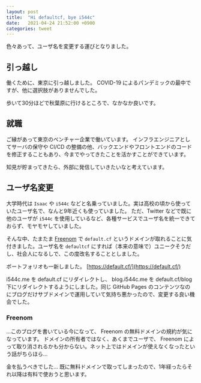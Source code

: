 ```yaml
---
layout: post
title:  "Hi defaultcf, bye i544c"
date:   2021-04-24 21:52:00 +0900
categories: tweet
---
```


色々あって、ユーザ名を変更する運びとなりました。


## 引っ越し

働くために、東京に引っ越しました。
COVID-19 によるパンデミックの最中ですが、他に選択肢がありませんでした。

歩いて30分ほどで秋葉原に行けるところで、なかなか良いです。


## 就職

ご縁があって東京のベンチャー企業で働いています。
インフラエンジニアとしてサーバの保守や CI/CD の整備の他、バックエンドやフロントエンドのコードを修正することもあり、今までやってきたことを活かすことができています。

知見が貯まってきたら、外部に発信していきたいなと考えています。


## ユーザ名変更

大学時代は `Isaac` や `i544c` などと名乗っていました。実は高校の頃から使っていたユーザ名で、なんと9年近くも使っていました。
ただ、Twitter などで既に他のユーザが `i544c` を使用しているなど、各種サービスでユーザ名を統一できておらず、モヤモヤしていました。

そんな中、たまたま [Freenom](https://freenom.com/) で `default.cf` というドメインが取れることに気付きました。ユーザ名を `defaultcf` にすれば（本来の意味で）ユニークそうだし、社会人になるしで、この度改名することとしました。

ポートフォリオも一新しました。 [https://default.cf/](https://default.cf/)

i544c.me を default.cf にリダイレクトし、 blog.i544c.me を default.cf/blog 下にリダイレクトするようにしました。同じ GitHub Pages のコンテンツなのにブログだけサブドメインで運用していて気持ち悪かったので、変更する良い機会でした。

### Freenom

...このブログを書いている今になって、 Freenom の無料ドメインの規約が気になっています。
ドメインの所有者ではなく、あくまでユーザで、 Freenom によって取り消されるかも分からない。ネット上ではドメインが使えなくなったという話がちらほら...

金を払うべきでした...
既に無料ドメインで取ってしまったので、1年経ったらそれ以降は有料で使おうと思います。
